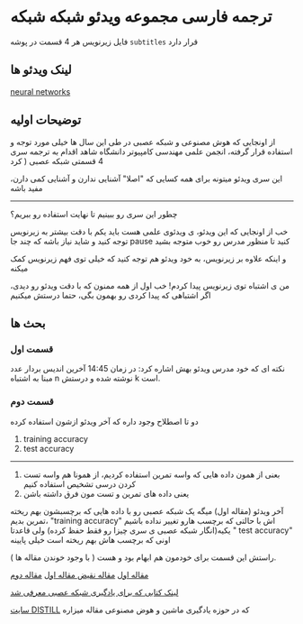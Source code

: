 # ترجمه فارسی مجموعه ویدئو شبکه شبکه

فایل زیرنویس هر 4 قسمت در پوشه
`subtitles`
قرار دارد

## لینک ویدئو ها
[neural networks](https://www.youtube.com/playlist?list=PLZHQObOWTQDNU6R1_67000Dx_ZCJB-3pi)

## توضیحات اولیه
از اونجایی که هوش مصنوعی و شبکه عصبی در طی این سال ها خیلی مورد توجه و استفاده قرار گرفته، انجمن علمی مهندسی کامپیوتر دانشگاه شاهد اقدام به ترجمه سری 4 قسمتی شبکه عصبی ( کرد

این سری ویدئو میتونه برای همه کسایی که "اصلا" آشنایی ندارن و آشنایی کمی دارن، مفید باشه

----------

چطور این سری رو ببینیم تا نهایت استفاده رو ببریم؟

خب از اونجایی که این ویدئو، ی ویدئوی علمی هست باید یکم با دقت بیشتر به زیرنویس توجه کنید و شاید نیاز باشه که چند جا pause کنید تا منظور مدرس رو خوب متوجه بشید

و اینکه علاوه بر زیرنویس، به خود ویدئو هم توجه کنید که خیلی توی فهم زیرنویس کمک میکنه


من ی اشتباه توی زیرنویس پیدا کردم!
خب اول از همه ممنون که با دقت ویدئو رو دیدی، اگر اشتباهی که پیدا کردی رو بهمون بگی، حتما درستش میکنیم


## بحث ها
### قسمت اول

نکته ای که خود مدرس ویدئو بهش اشاره کرد:
در زمان 14:45 آخرین اندیس بردار عدد مبنا به اشتباه n نوشته شده و درستش k است.

### قسمت دوم
دو تا اصطلاح وجود داره که آخر ویدئو ازشون استفاده کرده 

1. training accuracy
2. test accuracy

----------

1. بعنی از همون داده هایی که واسه تمرین استفاده کردیم، از همونا هم واسه تست کردن درسی تشخیص استفاده کنیم
2.  یعنی داده های تمرین و تست مون فرق داشته باشن


آخر ویدئو (مقاله اول) میگه یک شبکه عصبی رو با داده هایی که برچسبشون بهم ریخته تمرین بدیم، "training accuracy" اش با حالتی که برچسب هارو تغییر نداده باشیم یکیه(انگار شبکه عصبی ی سری چیزا رو فقط حفظ کرده) ولی قاعدتا " test accuracy" اونی که برچسب هاش بهم ریخته است خیلی پایینه

راستش این قسمت برای خودمون هم ابهام بود و هست ( با وجود خوندن مقاله ها ).

[مقاله اول](https://arxiv.org/abs/1611.03530)
[مقاله نقیض مقاله اول](https://arxiv.org/abs/1706.05394)
[مقاله دوم](https://arxiv.org/abs/1412.0233)

[لینک کتابی که برای یادگیری شبکه عصبی معرفی شد](http://neuralnetworksanddeeplearning.com/)


 [سایت DISTILL](https://distill.pub/) که در حوزه یادگیری ماشین و هوض مصنوعی مقاله میزاره